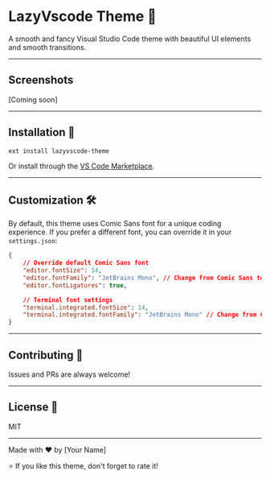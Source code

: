 # LazyVscode Theme 🎨

A smooth and fancy Visual Studio Code theme with beautiful UI elements and smooth transitions.

---

## Screenshots

[Coming soon]

---

## Installation 🚀

```bash
ext install lazyvscode-theme
```

Or install through the [VS Code Marketplace](https://marketplace.visualstudio.com/vscode).

---

## Customization 🛠️

By default, this theme uses Comic Sans font for a unique coding experience. 
If you prefer a different font, you can override it in your `settings.json`:

```json
{
    // Override default Comic Sans font
    "editor.fontSize": 14,
    "editor.fontFamily": "JetBrains Mono", // Change from Comic Sans to your preferred font
    "editor.fontLigatures": true,

    // Terminal font settings
    "terminal.integrated.fontSize": 14,
    "terminal.integrated.fontFamily": "JetBrains Mono" // Change from Comic Sans to your preferred font
}
```

---

## Contributing 🤝

Issues and PRs are always welcome!

---

## License 📝

MIT

---

Made with ❤️ by [Your Name]

⭐ If you like this theme, don't forget to rate it!